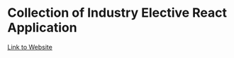 # Collection of Industry Elective React Application

[Link to Website](https://industry-elective-app-collection.pages.dev/)
